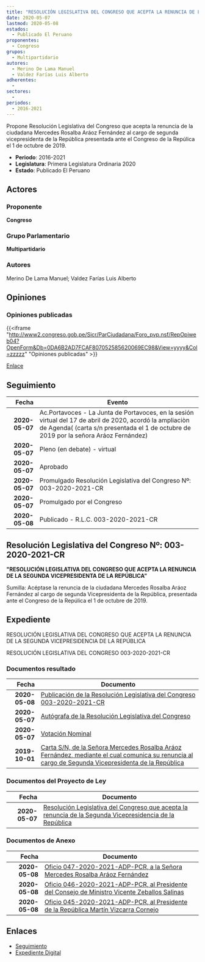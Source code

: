 ```yaml
---
title: "RESOLUCIÓN LEGISLATIVA DEL CONGRESO QUE ACEPTA LA RENUNCIA DE LA SEGUNDA VICEPRESIDENTA DE LA REPÚBLICA"
date: 2020-05-07
lastmod: 2020-05-08
estados: 
  - Publicado El Peruano
proponentes: 
  - Congreso
grupos: 
  - Multipartidario
autores: 
  - Merino De Lama Manuel
  - Valdez Farías Luis Alberto
adherentes: 
  - 
sectores: 
  - 
periodos: 
  - 2016-2021
---
```


Propone Resolución Legislativa del Congreso que acepta la renuncia de la ciudadana Mercedes Rosalba Aráoz Fernández al cargo de segunda vicepresidenta de la República presentada ante el Congreso de la Repúlica el 1 de octubre de 2019.

- **Periodo**: 2016-2021
- **Legislatura**: Primera Legislatura Ordinaria 2020
- **Estado**: Publicado El Peruano

## Actores

### Proponente

**Congreso**

### Grupo Parlamentario

**Multipartidario**

### Autores

Merino De Lama Manuel; Valdez Farías Luis Alberto


## Opiniones

### Opiniones publicadas

{{<iframe "http://www2.congreso.gob.pe/Sicr/ParCiudadana/Foro_pvp.nsf/RepOpiweb04?OpenForm&Db=0DA6B2AD7FCAF807052585620069EC98&View=yyyy&Col=zzzzz" "Opiniones publicadas" >}}

[Enlace](http://www2.congreso.gob.pe/Sicr/ParCiudadana/Foro_pvp.nsf/RepOpiweb04?OpenForm&Db=0DA6B2AD7FCAF807052585620069EC98&View=yyyy&Col=zzzzz)

## Seguimiento

| Fecha | Evento |
|------:|--------|
| **2020-05-07** | Ac.Portavoces - La Junta de Portavoces, en la sesión virtual del 17 de abril de 2020, acordó la ampliaciòn de Agenda( (carta s/n presentada el 1 de octubre de 2019 por la señora Aráoz Fernández)|
| **2020-05-07** | Pleno (en debate) - virtual|
| **2020-05-07** | Aprobado|
| **2020-05-07** | Promulgado Resolución Legislativa del Congreso Nº: 003-2020-2021-CR|
| **2020-05-07** | Promulgado por el Congreso|
| **2020-05-08** | Publicado - R.L.C. 003-2020-2021-CR|

## Resolución Legislativa del Congreso Nº: 003-2020-2021-CR

**"RESOLUCIÓN LEGISLATIVA DEL CONGRESO QUE ACEPTA LA RENUNCIA DE LA SEGUNDA VICEPRESIDENTA DE LA REPÚBLICA"**

Sumilla: Acéptase la renuncia de la ciudadana Mercedes Rosalba Aráoz Fernández al cargo de segunda Vicepresidenta de la República, presentada ante el Congreso de la Repúlica el 1 de octubre de 2019.


## Expediente

RESOLUCIÓN LEGISLATIVA DEL CONGRESO QUE ACEPTA LA RENUNCIA DE LA SEGUNDA VICEPRESIDENCIA DE LA REPÚBLICA

RESOLUCIÓN LEGISLATIVA DEL CONGRESO 003-2020-2021-CR


### Documentos resultado

| Fecha | Documento |
|------:|--------|
| **2020-05-08** | [Publicación de la Resolución Legislativa del Congreso 003-2020-2021-CR](http://www.leyes.congreso.gob.pe/Documentos/2016_2021/Resolucion_del_Congreso/RLC-003-2020-2021-CR.pdf) |
| **2020-05-07** | [Autógrafa de la Resolución Legislativa del Congreso](http://www.leyes.congreso.gob.pe/Documentos/2016_2021/Autografas/Resolucion_Legislativa_del_Congreso/AU0514620200507.pdf) |
| **2020-05-07** | [Votación Nominal](http://www.leyes.congreso.gob.pe/Documentos/2016_2021/Asistencia_y_Votacion/Proyectos_de_Ley/Votacion_Nominal/VN05146-20200507.pdf) |
| **2019-10-01** | [Carta S/N, de la Señora Mercedes Rosalba Aráoz Fernández, mediante el cual comunica su renuncia al cargo de Segunda Vicepresidenta de la República](http://www.leyes.congreso.gob.pe/Documentos/2016_2021/Consejo_Directivo/Documentos_Otras_Instituciones/CARTA-S-N.pdf) |

### Documentos del Proyecto de Ley

| Fecha | Documento |
|------:|--------|
| **2020-05-07** | [Resolución Legislativa del Congreso que acepta la renuncia de la Segunda Vicepresidencia de la República](http://www.leyes.congreso.gob.pe/Documentos/2016_2021/Proyectos_de_Ley_y_de_Resoluciones_Legislativas/PL05146-20200508.pdf) |

### Documentos de Anexo

| Fecha | Documento |
|------:|--------|
| **2020-05-08** | [Oficio 047-2020-2021-ADP-PCR, a la Señora Mercedes Rosalba Aráoz Fernández](http://www.leyes.congreso.gob.pe/Documentos/2016_2021/Oficios/Presidencia_del_Congreso/OFICIO-047-2020-2021-ADP-PCR.pdf) |
| **2020-05-08** | [Oficio 046-2020-2021-ADP-PCR, al Presidente del Consejo de Ministro Vicente Zeballos Salinas](http://www.leyes.congreso.gob.pe/Documentos/2016_2021/Oficios/Presidencia_del_Congreso/OFICIO-046-2020-2021-ADP-PCR.pdf) |
| **2020-05-08** | [Oficio 045-2020-2021-ADP-PCR, al Presidente de la República Martín Vizcarra Cornejo](http://www.leyes.congreso.gob.pe/Documentos/2016_2021/Oficios/Presidencia_del_Congreso/OFICIO-045-2020-2021-ADP-PCR.pdf) |

## Enlaces 

- [Seguimiento](http://www2.congreso.gob.pehttp://www2.congreso.gob.pe/Sicr/TraDocEstProc/CLProLey2016.nsf/f7fff46988ca05b1052578e100829cc7/434f6f9666c2977c0525856200728a5a?OpenDocument)
- [Expediente Digital](http://www2.congreso.gob.pehttp://www2.congreso.gob.pe/Sicr/TraDocEstProc/CLProLey2016.nsf/f7fff46988ca05b1052578e100829cc7/434f6f9666c2977c0525856200728a5a?OpenDocument&Click=05257FB7005EB655.eb71d0cf91d8294e05256cdf006b5706/$Body/0.1C6C)
